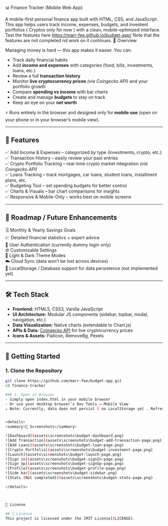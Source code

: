 📊 Finance Tracker (Mobile Web App)

A mobile-first personal finance app built with HTML, CSS, and JavaScript.
This app helps users track income, expenses, budgets, and investent portfolios ( Cryptos only for now ) with a clean, mobile-optimized interface.
Test the features here https://marr-fee.github.io/budget-app/
Note that the features are not completed nd work on it continues.
🌟 Overview

Managing money is hard — this app makes it easier.
You can:

- Track daily financial habits
- Add **income and expenses** with categories (food, bills, investments, loans, etc.)
- Review a full **transaction history**
- Monitor **live cryptocurrency prices** _(via Coingecko API)_ and your portfolio growth
- Compare **spending vs income** with bar charts
- Create and manage **budgets** to stay on track
- Keep an eye on your **net worth**

⚡️ Runs entirely in the browser and designed only for **mobile use** (open on your phone or in your browser’s mobile view).

---

## 🚀 Features

✅ Add Income & Expenses – categorized by type (investments, crypto, etc.)  
✅ Transaction History – easily review your past entries  
✅ Crypto Portfolio Tracking – real-time crypto market integration _(via Coingecko API)_  
✅ Loans Tracking – track mortgages, car loans, student loans, installment plans, etc.  
✅ Budgeting Tool – set spending budgets for better control  
✅ Charts & Visuals – bar chart comparisons for insights  
✅ Responsive & Mobile-Only – works best on mobile screens

---

## 🔮 Roadmap / Future Enhancements

🗓 Monthly & Yearly Savings Goals  
💹 Detailed financial statistics + expert advice  
🔐 User Authentication (currently dummy login only)  
⚙️ Customizable Settings  
🌙 Light & Dark Theme Modes  
☁️ Cloud Sync (data won’t be lost across devices)  
💾 LocalStorage / Database support for data persistence (not implemented yet)

---

## 🛠 Tech Stack

- **Frontend:** HTML5, CSS3, Vanilla JavaScript
- **UI Architecture:** Modular JS components (sidebar, topbar, modal, navigation, etc.)
- **Data Visualization:** Native charts (extendable to Chart.js)
- **APIs & Data:** [Coingecko API](https://www.coingecko.com/en/api) for live cryptocurrency prices
- **Icons & Assets:** Flaticon, RemoveBg, Pexels

---

## 📲 Getting Started

### 1. Clone the Repository

```bash
git clone https://github.com/marr-fee/budget-app.git
cd finance-tracker

### 1. Open in Browser
- Simply open index.html in your mobile browser
- Or use your desktop browser’s Dev Tools → Mobile View
⚠️ Note: Currently, data does not persist ( no LocalStorage yet . Refreshing will reset your entries. )


<details>
<summary>📸 Screenshots</summary>

![Dashboard](assets\screenshots\budget-dashboard.png)
![Add Transaction](assets\screenshots\budget-add-transaction-page.png)
![Add Loans](assets\screenshots\budget-loan-page.png)
![Crypto Portfolio](assets\screenshots\budget-investment-page.png)
![Launch](assets\screenshots\budget-launch-page.png)
![Sign in](assets\screenshots\budget-signIn-page.png)
![Sign Up](assets\screenshots\budget-signUp-page.png)
![Profile](assets\screenshots\budget-profile-page.png)
![Side bar](assets\screenshots\budget-sidebar.png)
![Stats (Not completed)](assets\screenshots\budget-stats-page.png)

</details>



📜 License

## 📜 License
This project is licensed under the [MIT License](LICENSE).

```
